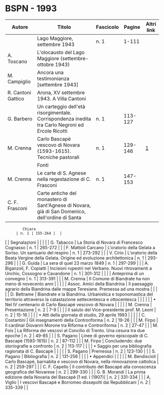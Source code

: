 # BSPN - 1993

| Autore             | Titolo                                                                                           | Fascicolo | Pagine  | Altri link                                             |
|--------------------|--------------------------------------------------------------------------------------------------|-----------|---------|--------------------------------------------------------|
|                    | Lago Maggiore, settembre 1943                                                                    | n. 1      | 1-111   |                                                        |
| A. Toscano         | L'olocausto del Lago Maggiore (settembre-ottobre 1943)                                           |           |         |                                                        |
| M. Campiglio       | Ancora una testimonianza [settembre 1943]                                                        |           |         |                                                        |
| R. Cantoni Gattico | Arona, XV settembre 1943. A Villa Cantoni                                                        |           |         |                                                        |
| G. Barbero         | Un carteggio dell'età risorgimentale. Corrispondenza inedita tra Carlo Negroni ed Ercole Ricotti | n. 1      | 113-127 |                                                        |
| M. Crenna          | Carlo Bascapè vescovo di Novara (1593-1615). Tecniche pastorali                                  | n. 1      | 129-146 | [1](https://en.calameo.com/read/0047331289b83694467e1) |
|                    | Fonti                                                                                            |           |         |                                                        |
| M. Crenna          | Le carte di S. Agnese nella regestazione di C. Frasconi                                          | n. 1      | 147-153 |                                                        |
| C. F. Frasconi     | Carte antiche del monastero di Sant'Agnese di Novara, già di San Domenico, dell'ordine di Santa  

            Chiara
         | n. 1 | 155-264 |  |

| | Segnalazioni | | | |
| G. Tabacco | La Storia di Novara di Francesco Cognasso | n. 1 | 265-272 | |
| F. Mattioli Carcano | L'oratorio della Gelata a Soriso. Un santuario del respiro | n. 1 | 273-292 | |
| V. Cirio | L'oratorio della Beata Vergine della Gelata. Origine ed evoluzione architettonica | n. 1 | 293-296 | |
| G. Guida | La sera di quel 23 marzo 1849 | n. 1 | 297-299 | |
| A. Biganzoli, F. Copiatti | Incisioni rupestri nel Verbano. Nuovi ritrovamenti a Unchio, Cossogno e Cavandone | n. 1 | 301-312 | |
| | Anteprima di un convegno | n. 1 | 313-391 | |
| M. Crenna | Il Comune di Biandrate ha non meno di novecento anni | | | |
| Assoc. Amici della Biandrina | Il paesaggio agrario della Biandrina dalle mappe Teresiane. Premessa ad una
mostra | | | |
| D. Beltrame | Biandrate e la Biandrina. Urbanistica e toponomastica del territorio attraverso la catastazione
settecentesca e ottocentesca
| | | |
| | • Nel IV centenario di Carlo Bascapè vescovo di Novara | | | |
| M. Crenna | Presentazione | n. 2 | 7-9 | |
| | Il saluto del Vice-presidente prof. M. Leoni | n. 2 | 15-16 | |
| | • Atti della giornata di studio, 29 aprile 1993 | | | |
| C. Costantini | Gli insegnamenti della Controriforma | n. 2 | 19-26 | |
| M. Firpo | Il cardinal Giovanni Morone tra Riforma e Controriforma | n. 2 | 27-47 | |
| M. Fois | La Riforma dei vescovi al Concilio di Trento. Una cesura tra due epoche | n. 2 | 49-85 | |
| S. Pagano | Linee di governo episcopale di C. Bascapè (1593-1615) | n. 2 | 87-112 | |
| M. Firpo | Concludendo: due storiografie a confronto | n. 2 | 113-117 | |
| | • Saggio per una bibliografia ragionata di C. Bascapè | | | |
| S. Pagano | Premessa | n. 2 | 123-130 | |
| S. Pagano | Bibliografia | n. 2 | 131-256 | |
| | • Appendici | | | |
| M. Bendiscioli | Carlo Bascapè, barnabita e vescovo di Novara, nella rinnovazione cattolica | n. 2 | 259-297 | |
| C. F. Capello | Il contributo del Bascapè alla conoscenza geografica del Novarese | n. 2 | 299-330 | |
| G. B. Morandi | La prima edizione della Novaria del Bascapè [1 ed. I (1907)] | n. 2 | 331-334 | |
| A. Viglio | I vescovi Bascapè e Borromeo dissepolti dai Repubblicani | n. 2 | 335-339 | |
